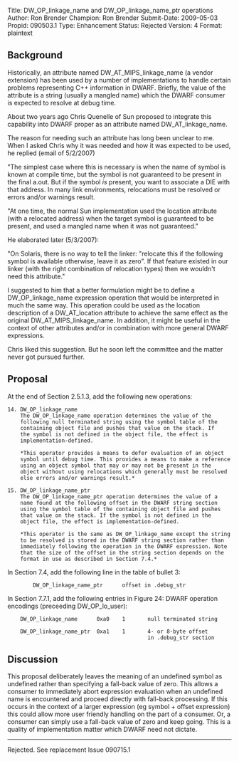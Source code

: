 Title:       DW_OP_linkage_name and DW_OP_linkage_name_ptr operations
Author:      Ron Brender
Champion:    Ron Brender
Submit-Date: 2009-05-03
Propid:      090503.1
Type:        Enhancement
Status:      Rejected
Version:     4
Format:      plaintext

Background
----------

Historically, an attribute named DW_AT_MIPS_linkage_name (a vendor
extension) has been used by a number of implementations to handle
certain problems representing C++ information in DWARF. Briefly, the
value of the attribute is a string (usually a mangled name) which
the DWARF consumer is expected to resolve at debug time.

About two years ago Chris Quenelle of Sun proposed to integrate this
capability into DWARF proper as an attribute named DW_AT_linkage_name.

The reason for needing such an attribute has long been unclear to me.
When I asked Chris why it was needed and how it was expected to be
used, he replied (email of 5/2/2007)

  "The simplest case where this is necessary is when the name of
  symbol is known at compile time, but the symbol is not guaranteed to
  be present in the final a.out.  But if the symbol *is* present,
  you want to associate a DIE with that address.  In many
  link environments, relocations must be resolved or errors
  and/or warnings result.

  "At one time, the normal Sun implementation used the location attribute
  (with a relocated address) when the target symbol is guaranteed to be
  present, and used a mangled name when it was not guaranteed."

He elaborated later (5/3/2007):

  "On Solaris, there is no way to tell the linker: "relocate this if the
  following symbol is available otherwise, leave it as zero".
  If that feature existed in our linker (with the right combination
  of relocation types) then we wouldn't need this attribute."

I suggested to him that a better formulation might be to define a
DW_OP_linkage_name expression operation that would be interpreted
in much the same way. This operation could be used as the location
description of a DW_AT_location attribute to achieve the same effect
as the original DW_AT_MIPS_linkage_name. In addition, it might be
useful in the context of other attributes and/or in combination with
more general DWARF expressions.

Chris liked this suggestion. But he soon left the committee and the
matter never got pursued further.

Proposal
--------

At the end of Section 2.5.1.3, add the following new operations:

    14. DW_OP_linkage_name
        The DW_OP_linkage_name operation determines the value of the
        following null terminated string using the symbol table of the
        containing object file and pushes that value on the stack. If
        the symbol is not defined in the object file, the effect is
        implementation-defined.

        *This operator provides a means to defer evaluation of an object
        symbol until debug time. This provides a means to make a reference
        using an object symbol that may or may not be present in the
        object without using relocations which generally must be resolved
        else errors and/or warnings result.*

    15. DW_OP_linkage_name_ptr
        The DW_OP_linkage_name_ptr operation determines the value of a
        name found at the following offset in the DWARF string section
        using the symbol table of the containing object file and pushes
        that value on the stack. If the symbol is not defined in the
        object file, the effect is implementation-defined.

        *This operator is the same as DW_OP_linkage_name except the string
        to be resolved is stored in the DWARF string section rather than
        immediately following the operation in the DWARF expression. Note
        that the size of the offset in the string section depends on the
        format in use as described in Section 7.4.*

In Section 7.4, add the following line in the table of bullet 3:

            DW_OP_linkage_name_ptr      offset in .debug_str

In Section 7.7.1, add the following entries in Figure 24: DWARF
operation encodings (preceeding DW_OP_lo_user):

        DW_OP_linkage_name      0xa0    1       null terminated string

        DW_OP_linkage_name_ptr  0xa1    1       4- or 8-byte offset
                                                in .debug_str section

Discussion
----------

This proposal deliberately leaves the meaning of an undefined symbol
as undefined rather than specifying a fall-back value of zero. This
allows a consumer to immediately abort expression evaluation when
an undefined name is encountered and proceed directly with fall-back
processing. If this occurs in the context of a larger expression (eg
symbol + offset expression) this could allow more user friendly
handling on the part of a consumer. Or, a consumer can simply use
a fall-back value of zero and keep going. This is a quality of
implementation matter which DWARF need not dictate.

---

Rejected.  See replacement Issue 090715.1
